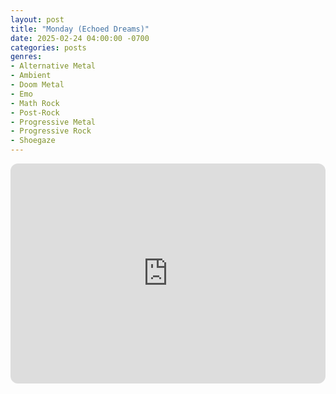 ```yaml
---
layout: post
title: "Monday (Echoed Dreams)"
date: 2025-02-24 04:00:00 -0700
categories: posts
genres:
- Alternative Metal
- Ambient
- Doom Metal
- Emo
- Math Rock
- Post-Rock
- Progressive Metal
- Progressive Rock
- Shoegaze
---
```

<iframe style="border-radius:12px" src="https://open.spotify.com/embed/playlist/07hJmU4Egm6JDQgMgTrZJv?utm_source=generator" width="100%" height="352" frameBorder="0" allowfullscreen="" allow="autoplay; clipboard-write; encrypted-media; fullscreen; picture-in-picture" loading="lazy"></iframe>
